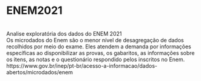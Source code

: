 # ENEM2021
<br>
Analise exploratória dos dados do ENEM 2021
<br>
Os microdados do Enem são o menor nível de desagregação de dados recolhidos por meio do exame. Eles atendem a demanda por informações específicas ao disponibilizar as provas, os gabaritos, as informações sobre os itens, as notas e o questionário respondido pelos inscritos no Enem.<br>
https://www.gov.br/inep/pt-br/acesso-a-informacao/dados-abertos/microdados/enem
